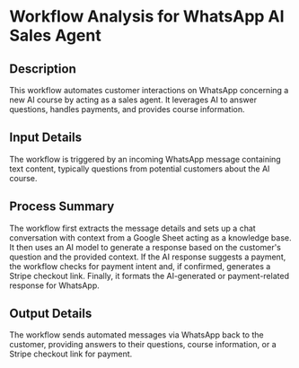 # Workflow Analysis for WhatsApp AI Sales Agent

## Description
This workflow automates customer interactions on WhatsApp concerning a new AI course by acting as a sales agent. It leverages AI to answer questions, handles payments, and provides course information.

## Input Details
The workflow is triggered by an incoming WhatsApp message containing text content, typically questions from potential customers about the AI course.

## Process Summary
The workflow first extracts the message details and sets up a chat conversation with context from a Google Sheet acting as a knowledge base. It then uses an AI model to generate a response based on the customer's question and the provided context. If the AI response suggests a payment, the workflow checks for payment intent and, if confirmed, generates a Stripe checkout link. Finally, it formats the AI-generated or payment-related response for WhatsApp.

## Output Details
The workflow sends automated messages via WhatsApp back to the customer, providing answers to their questions, course information, or a Stripe checkout link for payment.
